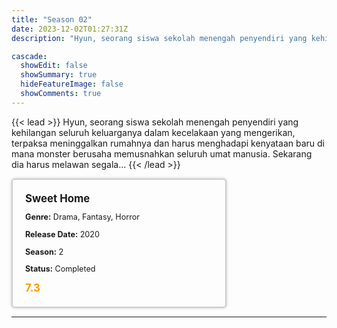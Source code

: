 ```yaml
---
title: "Season 02"
date: 2023-12-02T01:27:31Z
description: "Hyun, seorang siswa sekolah menengah penyendiri yang kehilangan seluruh keluarganya dalam kecelakaan yang mengerikan, terpaksa meninggalkan rumahnya dan harus menghadapi kenyataan baru di mana monster berusaha memusnahkan seluruh umat manusia. Sekarang dia harus melawan segala..."

cascade:
  showEdit: false
  showSummary: true
  hideFeatureImage: false
  showComments: true
---
```


{{< lead >}}
Hyun, seorang siswa sekolah menengah penyendiri yang kehilangan seluruh keluarganya dalam kecelakaan yang mengerikan, terpaksa meninggalkan rumahnya dan harus menghadapi kenyataan baru di mana monster berusaha memusnahkan seluruh umat manusia. Sekarang dia harus melawan segala...
{{< /lead >}}

<style>

/* CSS for the movie information box */
        .movie-box {
            width: 300px;
            padding: 20px;
            border: 2px solid #ccc; /* Border added */
            border-radius: 5px;
            box-shadow: 0 0 5px rgba(0, 0, 0, 0.2);
        }

        /* CSS for movie title */
        .movie-title {
            font-size: 1.2em;
            font-weight: bold;
            margin-bottom: 10px;
        }

        /* CSS for movie details */
        .movie-details {
            font-size: 0.9em;
            margin-bottom: 10px;
        }

        /* CSS for movie rating */
        .movie-rating {
            font-size: 1.2em;
            font-weight: bold;
            color: #ff9900; /* IMDb's rating color */
        }
</style>

 <div class="movie-box">
        <div class="movie-title">Sweet Home</div>
        <div class="movie-details">
            <p><strong>Genre:</strong> Drama, Fantasy, Horror</p>
            <p><strong>Release Date:</strong> 2020</p>
            <p><strong>Season:</strong> 2</p>
            <p><strong>Status:</strong> Completed</p>
        </div>
        <div class="movie-rating">7.3</div>
    </div>

---
